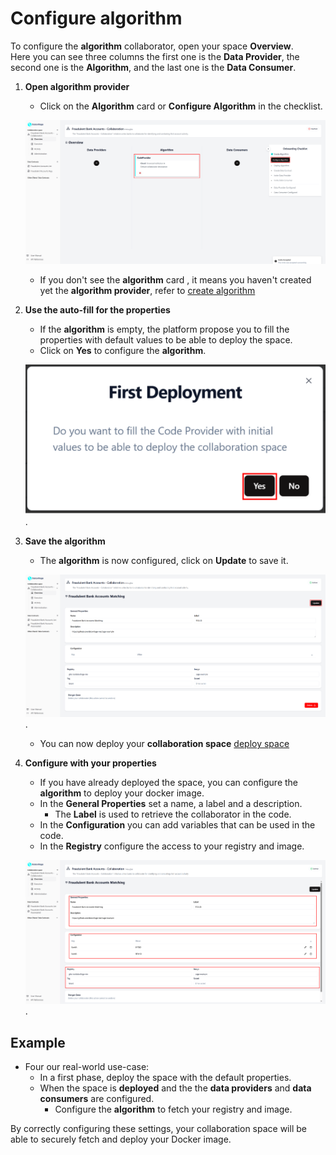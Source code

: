 # Configure algorithm

To configure the **algorithm** collaborator, open your space **Overview**.  
Here you can see three columns the first one is the **Data Provider**, the second one is the **Algorithm**, and the last one is the **Data Consumer**.

1. **Open algorithm provider**

   - Click on the **Algorithm** card or **Configure Algorithm** in the checklist.

   ![screenshot of space dashboard](img/06_space_algo_created.png)

   - If you don't see the **algorithm** card , it means you haven't created yet the **algorithm provider**, refer to [create algorithm](/docs/user-manual/code-provider/create-invite)

2. **Use the auto-fill for the properties**

   - If the **algorithm** is empty, the platform propose you to fill the properties with default values to be able to deploy the space.
   - Click on **Yes** to configure the **algorithm**.

   ![screenshot of auto-fill algorithm](img/07_configure_algo_default_values_message.png).

3. **Save the algorithm**

   - The **algorithm** is now configured, click on **Update** to save it.

   ![screenshot of filled algorithm](img/09__no_env_space_algo_configured.png).

   - You can now deploy your **collaboration space** [deploy space](/docs/user-manual/collaboration-space-owner/cage-management/deploy-cage)

4. **Configure with your properties**

   - If you have already deployed the space, you can configure the **algorithm** to deploy your docker image.
   - In the **General Properties** set a name, a label and a description.
     - The **Label** is used to retrieve the collaborator in the code.
   - In the **Configuration** you can add variables that can be used in the code.
   - In the **Registry** configure the access to your registry and image.

   ![screenshot of filled algorithm](img/09_space_algo_configured.png).

## Example

- Four our real-world use-case:
  - In a first phase, deploy the space with the default properties.
  - When the space is **deployed** and the the **data providers** and **data consumers** are configured.
    - Configure the **algorithm** to fetch your registry and image.

By correctly configuring these settings, your collaboration space will be able to securely fetch and deploy your Docker image.
